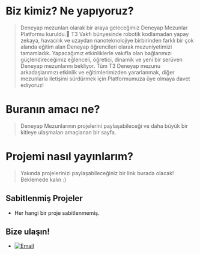 # Biz kimiz? Ne yapıyoruz?

> Deneyap mezunları olarak bir araya geleceğimiz Deneyap Mezunlar Platformu kuruldu.🎉 T3 Vakfı bünyesinde robotik kodlamadan yapay zekaya, havacılık ve uzaydan nanoteknolojiye birbirinden farklı bir çok alanda eğitim alan Deneyap öğrencileri olarak mezuniyetimizi tamamladık. Yapacağımız etkinliklerle vakıfla olan bağlarımızı güçlendireceğimiz eğlenceli, öğretici, dinamik ve yeni bir serüven Deneyap mezunlarını bekliyor. Tüm T3 Deneyap mezunu arkadaşlarımızı etkinlik ve eğitimlerimizden yararlanmak, diğer mezunlarla iletişimi sürdürmek için Platformumuza üye olmaya davet ediyoruz!

# Buranın amacı ne?
> Deneyap Mezunlarının projelerini paylaşabileceği ve daha büyük bir kitleye ulaşmaları amaçlanan bir sayfa.

# Projemi nasıl yayınlarım?

> Yakında projelerinizi paylaşabileceğiniz bir link burada olacak! Beklemede kalın :)


## Sabitlenmiş Projeler
- Her hangi bir proje sabitlenmemiş.
## Bize ulaşın!
* [![Email](https://img.shields.io/badge/Gmail-D14836?style=for-the-badge&logo=gmail&logoColor=white)](mailto:deneyapmezun@turkiyeteknolojitakimi.org)
